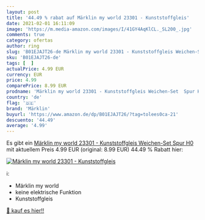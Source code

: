 ```yaml
---
layout: post
title: '44.49 % rabat auf Märklin my world 23301 - Kunststoffgleis'
date: 2021-02-01 16:11:09
image: 'https://m.media-amazon.com/images/I/41GY4AqKlCL._SL200_.jpg'
comments: true
category: ofertas
author: ring
slug: 'B01EJAJT26-de Märklin my world 23301 - Kunststoffgleis Weichen-Set Spur H0'
sku: 'B01EJAJT26-de'
tags: [  ]
actualPrice: 4.99 EUR
currency: EUR
price: 4.99
comparePrice: 8.99 EUR
prodname: 'Märklin my world 23301 - Kunststoffgleis Weichen-Set  Spur H0'
country: 'de'
flag: '🇩🇪'
brand: 'Märklin'
buyurl: 'https://www.amazon.de/dp/B01EJAJT26/?tag=tolees0ca-21'
descuento: '44.49'
average: '4.99'
---
```


Es gibt ein [Märklin my world 23301 - Kunststoffgleis Weichen-Set  Spur H0](https://www.amazon.de/dp/B01EJAJT26/?tag=tolees0ca-21) mit aktuellem Preis 4.99 EUR (original: 8.99 EUR) 44.49 % Rabatt hier:

[![Märklin my world 23301 - Kunststoffgleis](https://m.media-amazon.com/images/I/41GY4AqKlCL._SL200_.jpg)](https://www.amazon.de/dp/B01EJAJT26/?tag=tolees0ca-21)

ℹ️:

- Märklin my world
- keine elektrische Funktion
- Kunststoffgleis

[🛒 kauf es hier!!](https://www.amazon.de/dp/B01EJAJT26/?tag=tolees0ca-21)
